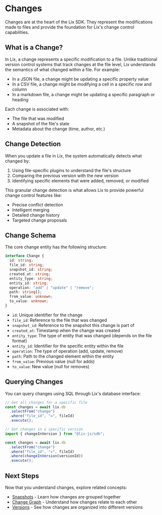 # Changes

Changes are at the heart of the Lix SDK. They represent the modifications made to files and provide the foundation for Lix's change control capabilities.

## What is a Change?

In Lix, a change represents a specific modification to a file. Unlike traditional version control systems that track changes at the file level, Lix understands the semantics of what changed within a file. For example:

- In a JSON file, a change might be updating a specific property value
- In a CSV file, a change might be modifying a cell in a specific row and column
- In a markdown file, a change might be updating a specific paragraph or heading

Each change is associated with:

- The file that was modified
- A snapshot of the file's state
- Metadata about the change (time, author, etc.)

## Change Detection

When you update a file in Lix, the system automatically detects what changed by:

1. Using file-specific plugins to understand the file's structure
2. Comparing the previous version with the new version
3. Identifying specific elements that were added, removed, or modified

This granular change detection is what allows Lix to provide powerful change control features like:

- Precise conflict detection
- Intelligent merging
- Detailed change history
- Targeted change proposals

## Change Schema

The core change entity has the following structure:

```typescript
interface Change {
  id: string;
  file_id: string;
  snapshot_id: string;
  created_at: string;
  entity_type: string;
  entity_id: string;
  operation: "add" | "update" | "remove";
  path: string[];
  from_value: unknown;
  to_value: unknown;
}
```

- `id`: Unique identifier for the change
- `file_id`: Reference to the file that was changed
- `snapshot_id`: Reference to the snapshot this change is part of
- `created_at`: Timestamp when the change was created
- `entity_type`: The type of entity that was changed (depends on the file format)
- `entity_id`: Identifier for the specific entity within the file
- `operation`: The type of operation (add, update, remove)
- `path`: Path to the changed element within the entity
- `from_value`: Previous value (null for adds)
- `to_value`: New value (null for removes)

## Querying Changes

You can query changes using SQL through Lix's database interface:

```javascript
// Get all changes for a specific file
const changes = await lix.db
  .selectFrom("change")
  .where("file_id", "=", fileId)
  .execute();

// Get changes in a specific version
import { changeInVersion } from "@lix-js/sdk";

const changes = await lix.db
  .selectFrom("change")
  .where("file_id", "=", fileId)
  .where(changeInVersion(versionId))
  .execute();
```

## Next Steps

Now that you understand changes, explore related concepts:

- [Snapshots](./snapshots) - Learn how changes are grouped together
- [Change Graph](./change-graph) - Understand how changes relate to each other
- [Versions](./versions) - See how changes are organized into different versions
